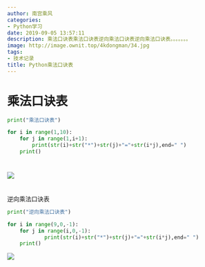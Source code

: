 ```yaml
---
author: 南宫乘风
categories:
- Python学习
date: 2019-09-05 13:57:11
description: 乘法口诀表乘法口诀表逆向乘法口诀表逆向乘法口诀表。。。。。。。
image: http://image.ownit.top/4kdongman/34.jpg
tags:
- 技术记录
title: Python乘法口诀表
---
```


<!--more-->

# 乘法口诀表

```python
print("乘法口诀表")

for i in range(1,10):
    for j in range(1,i+1):
        print(str(i)+str("*")+str(j)+"="+str(i*j),end=" ")
    print() 
```

# ![](http://image.ownit.top/csdn/20190905135657950.png)  
          
逆向乘法口诀表

```python
print("逆向乘法口诀表")

for i in range(9,0,-1):
    for j in range(i,0,-1):
            print(str(i)+str("*")+str(j)+"="+str(i*j),end=" ")
    print()
```

![](http://image.ownit.top/csdn/20190905135644667.png)